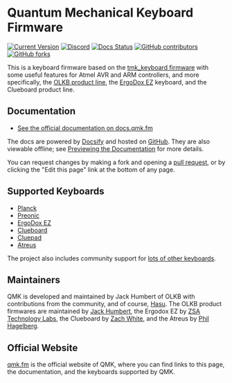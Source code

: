# Quantum Mechanical Keyboard Firmware

[![Current Version](https://img.shields.io/github/tag/qmk/qmk_firmware.svg)](https://github.com/qmk/qmk_firmware/tags)
[![Discord](https://img.shields.io/discord/440868230475677696.svg)](https://discord.gg/Uq7gcHh)
[![Docs Status](https://img.shields.io/badge/docs-ready-orange.svg)](https://docs.qmk.fm)
[![GitHub contributors](https://img.shields.io/github/contributors/qmk/qmk_firmware.svg)](https://github.com/qmk/qmk_firmware/pulse/monthly)
[![GitHub forks](https://img.shields.io/github/forks/qmk/qmk_firmware.svg?style=social&label=Fork)](https://github.com/qmk/qmk_firmware/)

This is a keyboard firmware based on the
[tmk_keyboard firmware](https://github.com/tmk/tmk_keyboard) with some useful
features for Atmel AVR and ARM controllers, and more specifically, the
[OLKB product line](https://olkb.com), the [ErgoDox EZ](https://ergodox-ez.com)
keyboard, and the Clueboard product line.

## Documentation

- [See the official documentation on docs.qmk.fm](https://docs.qmk.fm)

The docs are powered by [Docsify](https://docsify.js.org/) and hosted on
[GitHub](/docs/). They are also viewable offline; see
[Previewing the Documentation](https://docs.qmk.fm/#/contributing?id=previewing-the-documentation)
for more details.

You can request changes by making a fork and opening a
[pull request](https://github.com/qmk/qmk_firmware/pulls), or by clicking the
"Edit this page" link at the bottom of any page.

## Supported Keyboards

- [Planck](/keyboards/planck/)
- [Preonic](/keyboards/preonic/)
- [ErgoDox EZ](/keyboards/ergodox_ez/)
- [Clueboard](/keyboards/clueboard/)
- [Cluepad](/keyboards/clueboard/17/)
- [Atreus](/keyboards/atreus/)

The project also includes community support for
[lots of other keyboards](/keyboards/).

## Maintainers

QMK is developed and maintained by Jack Humbert of OLKB with contributions from
the community, and of course, [Hasu](https://github.com/tmk). The OLKB product
firmwares are maintained by [Jack Humbert](https://github.com/jackhumbert), the
Ergodox EZ by [ZSA Technology Labs](https://github.com/zsa), the Clueboard by
[Zach White](https://github.com/skullydazed), and the Atreus by
[Phil Hagelberg](https://github.com/technomancy).

## Official Website

[qmk.fm](https://qmk.fm) is the official website of QMK, where you can find
links to this page, the documentation, and the keyboards supported by QMK.
